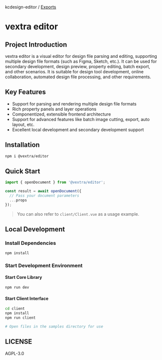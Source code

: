 kcdesign-editor / [Exports](modules.md)

# vextra editor

## Project Introduction
vextra editor is a visual editor for design file parsing and editing, supporting multiple design file formats (such as Figma, Sketch, etc.). It can be used for secondary development, design preview, property editing, batch export, and other scenarios. It is suitable for design tool development, online collaboration, automated design file processing, and other requirements.

## Key Features
- Support for parsing and rendering multiple design file formats
- Rich property panels and layer operations
- Componentized, extensible frontend architecture
- Support for advanced features like batch image cutting, export, auto layout, etc.
- Excellent local development and secondary development support

## Installation

```bash
npm i @vextra/editor
```

## Quick Start

```ts
import { openDocument } from '@vextra/editor';

const result = await openDocument({
  // Pass your document parameters
  ...props
});
```

> You can also refer to `client/Client.vue` as a usage example.

## Local Development

### Install Dependencies

```bash
npm install
```

### Start Development Environment

#### Start Core Library

```bash
npm run dev
```

#### Start Client Interface

```bash
cd client
npm install
npm run client

# Open files in the samples directory for use
```

## LICENSE

AGPL-3.0
